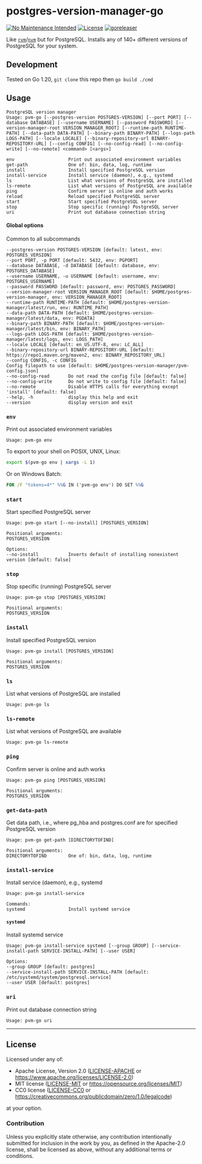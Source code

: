 postgres-version-manager-go
===========================
[![No Maintenance Intended](http://unmaintained.tech/badge.svg)](http://unmaintained.tech)
[![License](https://img.shields.io/badge/license-Apache--2.0%20OR%20MIT%20OR%20CC0-blue.svg)](https://opensource.org/licenses/Apache-2.0)
[![goreleaser](https://github.com/offscale/postgres-version-manager-go/actions/workflows/release.yml/badge.svg)](https://github.com/offscale/postgres-version-manager-go/actions/workflows/release.yml)

Like [`rvm`](https://rvm.io)/[`nvm`](https://github.com/nvm-sh/nvm) but for PostgreSQL. Installs any of 140+ different versions of PostgreSQL for your system.

## Development

Tested on Go 1.20, `git clone` this repo then `go build ./cmd`

## Usage

    PostgreSQL version manager
    Usage: pvm-go [--postgres-version POSTGRES-VERSION] [--port PORT] [--database DATABASE] [--username USERNAME] [--password PASSWORD] [--version-manager-root VERSION_MANAGER_ROOT] [--runtime-path RUNTIME-PATH] [--data-path DATA-PATH] [--binary-path BINARY-PATH] [--logs-path LOGS-PATH] [--locale LOCALE] [--binary-repository-url BINARY-REPOSITORY-URL] [--config CONFIG] [--no-config-read] [--no-config-write] [--no-remote] <command> [<args>]

    env                    Print out associated environment variables
    get-path               One of: bin, data, log, runtime
    install                Install specified PostgreSQL version
    install-service        Install service (daemon), e.g., systemd
    ls                     List what versions of PostgreSQL are installed
    ls-remote              List what versions of PostgreSQL are available
    ping                   Confirm server is online and auth works
    reload                 Reload specified PostgreSQL server
    start                  Start specified PostgreSQL server
    stop                   Stop specific (running) PostgreSQL server
    uri                    Print out database connection string

#### Global options

Common to all subcommands

    --postgres-version POSTGRES-VERSION [default: latest, env: POSTGRES_VERSION]
    --port PORT, -p PORT [default: 5432, env: PGPORT]
    --database DATABASE, -d DATABASE [default: database, env: POSTGRES_DATABASE]
    --username USERNAME, -u USERNAME [default: username, env: POSTGRES_USERNAME]
    --password PASSWORD [default: password, env: POSTGRES_PASSWORD]
    --version-manager-root VERSION_MANAGER_ROOT [default: $HOME/postgres-version-manager, env: VERSION_MANAGER_ROOT]
    --runtime-path RUNTIME-PATH [default: $HOME/postgres-version-manager/latest/run, env: RUNTIME_PATH]
    --data-path DATA-PATH [default: $HOME/postgres-version-manager/latest/data, env: PGDATA]
    --binary-path BINARY-PATH [default: $HOME/postgres-version-manager/latest/bin, env: BINARY_PATH]
    --logs-path LOGS-PATH [default: $HOME/postgres-version-manager/latest/logs, env: LOGS_PATH]
    --locale LOCALE [default: en_US.UTF-8, env: LC_ALL]
    --binary-repository-url BINARY-REPOSITORY-URL [default: https://repo1.maven.org/maven2, env: BINARY_REPOSITORY_URL]
    --config CONFIG, -c CONFIG
    Config filepath to use [default: $HOME/postgres-version-manager/pvm-config.json]
    --no-config-read       Do not read the config file [default: false]
    --no-config-write      Do not write to config file [default: false]
    --no-remote            Disable HTTPS calls for everything except 'install' [default: false]
    --help, -h             display this help and exit
    --version              display version and exit

### `env`

Print out associated environment variables

    Usage: pvm-go env

To export to your shell on POSIX, UNIX, Linux:
```sh
export $(pvm-go env | xargs -L 1)
```

Or on Windows Batch:
```cmd
FOR /F "tokens=4*" %%G IN ('pvm-go env') DO SET %%G 
```

### `start`

Start specified PostgreSQL server

    Usage: pvm-go start [--no-install] [POSTGRES_VERSION]
    
    Positional arguments:
    POSTGRES_VERSION
    
    Options:
    --no-install           Inverts default of installing nonexistent version [default: false]

### `stop`

Stop specific (running) PostgreSQL server

    Usage: pvm-go stop [POSTGRES_VERSION]
    
    Positional arguments:
    POSTGRES_VERSION

### `install`

Install specified PostgreSQL version
    
    Usage: pvm-go install [POSTGRES_VERSION]
    
    Positional arguments:
    POSTGRES_VERSION

### `ls`

List what versions of PostgreSQL are installed

    Usage: pvm-go ls

### `ls-remote`

List what versions of PostgreSQL are available

    Usage: pvm-go ls-remote

### `ping`

Confirm server is online and auth works

    Usage: pvm-go ping [POSTGRES_VERSION]
    
    Positional arguments:
    POSTGRES_VERSION

### `get-data-path`

Get data path, i.e., where pg_hba and postgres.conf are for specified PostgreSQL version

    Usage: pvm-go get-path [DIRECTORYTOFIND]
    
    Positional arguments:
    DIRECTORYTOFIND        One of: bin, data, log, runtime

### `install-service`

Install service (daemon), e.g., systemd

    Usage: pvm-go install-service

    Commands:
    systemd                Install systemd service

#### `systemd`

Install systemd service

    Usage: pvm-go install-service systemd [--group GROUP] [--service-install-path SERVICE-INSTALL-PATH] [--user USER]
    
    Options:
    --group GROUP [default: postgres]
    --service-install-path SERVICE-INSTALL-PATH [default: /etc/systemd/system/postgresql.service]
    --user USER [default: postgres]

### `uri`

Print out database connection string

    Usage: pvm-go uri

---

## License

Licensed under any of:

- Apache License, Version 2.0 ([LICENSE-APACHE](LICENSE-APACHE) or <https://www.apache.org/licenses/LICENSE-2.0>)
- MIT license ([LICENSE-MIT](LICENSE-MIT) or <https://opensource.org/licenses/MIT>)
- CC0 license ([LICENSE-CC0](LICENSE-CC0) or <https://creativecommons.org/publicdomain/zero/1.0/legalcode>)

at your option.

### Contribution

Unless you explicitly state otherwise, any contribution intentionally submitted
for inclusion in the work by you, as defined in the Apache-2.0 license, shall be
licensed as above, without any additional terms or conditions.

